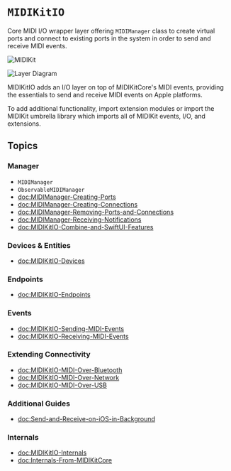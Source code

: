 # ``MIDIKitIO``

Core MIDI I/O wrapper layer offering ``MIDIManager`` class to create virtual ports and connect to existing ports in the system in order to send and receive MIDI events.

![MIDIKit](midikit-banner.png)

![Layer Diagram](midikitio-diagram.svg)

MIDIKitIO adds an I/O layer on top of MIDIKitCore's MIDI events, providing the essentials to send and receive MIDI events on Apple platforms.

To add additional functionality, import extension modules or import the MIDIKit umbrella library which imports all of MIDIKit events, I/O, and extensions.

## Topics

### Manager

- ``MIDIManager``
- ``ObservableMIDIManager``
- <doc:MIDIManager-Creating-Ports>
- <doc:MIDIManager-Creating-Connections>
- <doc:MIDIManager-Removing-Ports-and-Connections>
- <doc:MIDIManager-Receiving-Notifications>
- <doc:MIDIKitIO-Combine-and-SwiftUI-Features>

### Devices & Entities

- <doc:MIDIKitIO-Devices>

### Endpoints

- <doc:MIDIKitIO-Endpoints>

### Events

- <doc:MIDIKitIO-Sending-MIDI-Events>
- <doc:MIDIKitIO-Receiving-MIDI-Events>

### Extending Connectivity

- <doc:MIDIKitIO-MIDI-Over-Bluetooth>
- <doc:MIDIKitIO-MIDI-Over-Network>
- <doc:MIDIKitIO-MIDI-Over-USB>

### Additional Guides

- <doc:Send-and-Receive-on-iOS-in-Background>

### Internals

- <doc:MIDIKitIO-Internals>
- <doc:Internals-From-MIDIKitCore>
